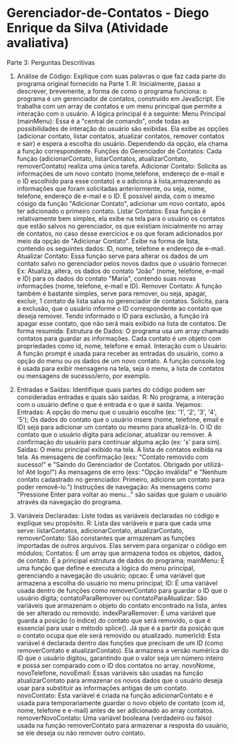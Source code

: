 # Gerenciador-de-Contatos - Diego Enrique da Silva (Atividade avaliativa)

Parte 3: Perguntas Descritivas
1. Análise de Código: Explique com suas palavras o que faz cada parte do programa original fornecido na Parte 1.
  R: Inicialmente, ṕasso a descrever, brevemente, a forma de como o programa funciona: o programa é um gerenciador de contatos, construído em JavaScript.     Ele trabalha com um array de contatos e um menu principal que permite a interação com o usuário. A lógica principal é a seguinte:
  Menu Principal (mainMenu): Essa é a "central de comando", onde todas as possibilidades de interação do usuário são exibidas. Ela exibe as opções            (adicionar contato, listar contatos, atualizar contatos, remover contatos e sair) e espera a escolha do usuário. Dependendo da opção, ela chama a função    correspondente.
  Funções do Gerenciador de Contatos: Cada função (adicionarContato, listarContatos, atualizarContato, removerContato) realiza uma única tarefa.
    Adicionar Contato: Solicita as informações de um novo contato (nome,telefone, endereço de e-mail e o ID escolhido para esse contato) e o adiciona à lista,armazenando as informações que foram solicitadas anteriormente, ou seja, nome, telefone, endereço de e-mail e o ID. É possível ainda, com o mesmo cósigo da função "Adicionar Contato", adicionar um novo contato, após ter adicionado o primeiro contato.
   Listar Contatos: Essa função é relativamente bem simples, ela exibe na tela para o usuário os contatos que estão salvos no gerenciador, os que existiam inicialmente no array de contatos, no caso desse exercícios e os que foram adicionados por meio da opção de "Adicionar Contato". Exibe na forma de lista, contendo os seguintes dados: ID, nome, telefone e endereço de e-mail.
   Atualizar Contato: Essa função serve para alterar os dados de um contato salvo no gerenciador pelos novos dados que o usuário fornecer. Ex: Atualiza, altera, os dados do contato "João" (nome, telefone, e-mail e ID) para os dados do contato "Maria", contendo suas novas informações (nome, telefone, e-mail e ID).
   Remover Contato: A função também é bastante simples, serve para remover, ou seja, apagar, excluir, 1 contato da lista salva no gerenciador de contatos. Solicita, para a exclusão, que o usuário informe o ID correspondente ao contato que deseja remover. Tendo informado o ID para exclusão, a função irá apagar esse contato, que não será mais exibido na lista de contatos.
  De forma resumida:
   Estrutura de Dados: O programa usa um array chamado contatos para guardar as informações. Cada contato é um objeto com propriedades como id, nome, telefone e email.
   Interação com o Usuário: A função prompt é usada para receber as entradas do usuário, como a opção do menu ou os dados de um novo contato. A função console.log é usada para exibir mensagens na tela, seja o menu, a lista de contatos ou mensagens de sucesso/erro, por exemplo.





2. Entradas e Saídas: Identifique quais partes do código podem ser consideradas entradas e quais são saídas.
  R: No programa, a interação com o usuário define o que é entrada e o que é saída. Vejamos:
    Entradas:
        A opção do menu que o usuário escolhe (ex: '1', '2', '3', '4', '5');
        Os dados do contato que o usuário insere (nome, telefone, email e ID) seja para adicionar um contato ou mesmo para atualizá-lo.
        O ID do contato que o usuário digita para adicionar, atualizar ou remover.
        A confirmação do usuário para continuar alguma ação (ex: 's' para sim).
    Saídas:
        O menu principal exibido na tela.
        A lista de contatos exibida na tela.
        As mensagens de confirmação (exs: "Contato removido com sucesso!" e "Saindo do Gerenciador de Contatos. Obrigado por utilizá-lo! Até logo!")
        As mensagens de erro (exs: "Opção inválida!" e "Nenhum contato cadastrado no gerenciador. Primeiro, adicione um contato para poder removê-lo.")
        Instruções de navegação: As mensagens como "Pressione Enter para voltar ao menu..." são saídas que guiam o usuário através da navegação do programa.


3. Variáveis Declaradas: Liste todas as variáveis declaradas no código e explique seu propósito.
  R: Lista das variáveis e para que cada uma serve:
    listarContatos, adicionarContato, atualizarContato, removerContato: São constantes que armazenam as funções importadas de outros arquivos. Elas servem para organizar o código em módulos;
    Contatos: É um array que armazena todos os objetos, dados, de contato. É a principal estrutura de dados do programa;
    mainMenu: É uma função que define e executa a lógica do menu principal, gerenciando a navegação do usuário;
    opcao: É uma variável que armazena a escolha do usuário no menu principal;
    ID: É uma variável usada dentro de funções como removerContato para guardar o ID que o usuário digita;
    contatoParaRemover ou contatoParaAtualizar: São variáveis que armazenam o objeto do contato encontrado na lista, antes de ser alterado ou         removido.
    indexParaRemover: É uma variável que guarda a posição (o índice) do contato que será removido, o que é essencial para usar o método splice(). Já que é a partir da posição que o contato ocupa que ele será removido ou atualizado.
    numericId: Esta variável é declarada dentro das funções que precisam de um ID (como removerContato e atualizarContato). Ela armazena a versão numérica do ID que o usuário digitou, garantindo que o valor seja um número inteiro e possa ser comparado com o ID dos contatos no array.
    novoNome, novoTelefone, novoEmail: Essas variáveis são usadas na função atualizarContato para armazenar os novos dados que o usuário deseja usar para substituir as informações antigas de um contato.
    novoContato: Esta variável é criada na função adicionarContato e é usada para temporariamente guardar o novo objeto de contato (com id, nome, telefone e e-mail) antes de ser adicionado ao array contatos.
    removerNovoContato: Uma variável booleana (verdadeiro ou falso) usada na função removerContato para armazenar a resposta do usuário, se ele deseja ou não remover outro contato.
